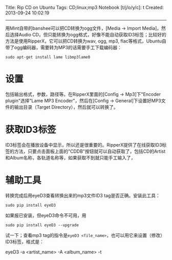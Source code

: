 Title: Rip CD on Ubuntu
Tags: CD;linux;mp3
Notebook [t/j/o/y/c]: t
Created: 2013-09-24 10:02:19

------

用Mint自带的banshee可以把CD转换为ogg文件，[Media -> Import Media]，然后选择Audio CD，但只能转换为ogg格式，好像不能自动获取ID3标签；比较好的方法是使用RipperX，它可以把CD转换为wav, ogg, mp3, flac等格式，Ubuntu自带了ogg编码器，需要转为MP3的话需要手工下载编码器：

    sudo apt-get install lame libmp3lame0

# 设置

包括输出格式，参数，路径等。在RipperX里面的[Config -> Mp3]下"Encoder plugin"选择"Lame MP3 Encoder"，然后在[Config -> General]下设置好MP3文件的输出目录（Target Directory），然后就可以转换了。

# 获取ID3标签

ID3标签会在播放设备中显示，所以还是很重要的。RipperX提供了在线获取ID3标签的方法，只要点击面板上面的"CDDB"按钮就可以自动获取了，包括CD的Artist和Album名称，各轨道名称等，如果获取不到就只能手工输入了，

# 辅助工具

转换完成后用eyeD3查看转换出来的mp3文件ID3 tag是否正确。安装此工具：

    sudo pip install eyeD3

如果报已安装，但eyeD3命令不可用，用

    sudo pip install eyeD3 --upgrade

试一下；查看mp3 tag的指令是`eyeD3 <file_name>`，也可以用它来设置（修改）ID3标签，格式是：

 eyeD3 -a <artist_name> -A <album_name> -t <title> -n <track_num> file_name

查询和修改都支持通配符；

Ref: 

http://www.pauljoyceuk.com/codex/2012/ripperx-not-encoding-mp3s/ 

http://eyed3.nicfit.net/
